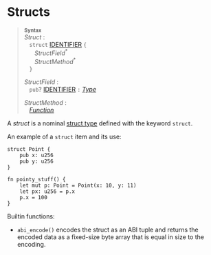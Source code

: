 # Structs

> **<sup>Syntax</sup>**\
> _Struct_ :\
> &nbsp;&nbsp; `struct` [IDENTIFIER] `{`\
> &nbsp;&nbsp; &nbsp;&nbsp; _StructField_<sup>\*</sup>\
> &nbsp;&nbsp; &nbsp;&nbsp; _StructMethod_<sup>\*</sup>\
> &nbsp;&nbsp; `}`
>
> _StructField_ :\
> &nbsp;&nbsp; `pub`? [IDENTIFIER] `:` [_Type_]
>
> _StructMethod_ :\
> &nbsp;&nbsp; [_Function_]


A _struct_ is a nominal [struct type][struct type] defined with the keyword `struct`.

An example of a `struct` item and its use:

```fe
struct Point {
    pub x: u256
    pub y: u256
}

fn pointy_stuff() {
    let mut p: Point = Point(x: 10, y: 11)
    let px: u256 = p.x
    p.x = 100
}
```


Builtin functions:

- `abi_encode()` encodes the struct as an ABI tuple and returns the encoded data as a fixed-size byte array that is equal in size to the encoding.


[NEWLINE]: ../lexical_structure/tokens.md#newline
[IDENTIFIER]: ../lexical_structure/identifiers.md
[_Function_]: ../functions/index.md
[_Type_]: ../type_system/types/index.md
[struct type]: ../type_system/types/struct.md
